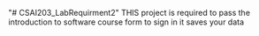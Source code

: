 "# CSAI203_LabRequirment2" 
THIS project is required to pass the introduction to software course 
form to sign in
it saves your data 
